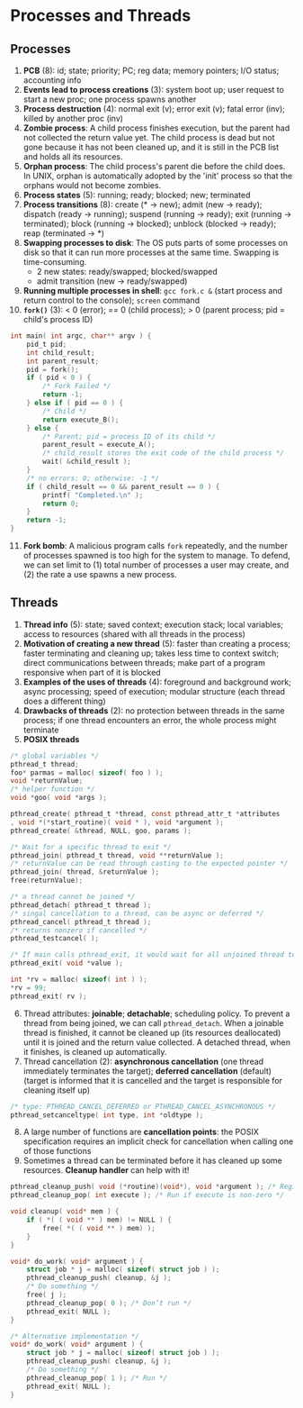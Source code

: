 # Processes and Threads

## Processes
1. **PCB** (8): id; state; priority; PC; reg data; memory pointers; I/O status; accounting info
2. **Events lead to process creations** (3): system boot up; user request to start a new proc; one process spawns another
3. **Process destruction** (4): normal exit (v); error exit (v); fatal error (inv); killed by another proc (inv)
4. **Zombie process**: A child process finishes execution, but the parent had not collected the return value yet. The child process is dead but not gone because it has not been cleaned up, and it is still in the PCB list and holds all its resources.
5. **Orphan process**: The child process's parent die before the child does. In UNIX, orphan is automatically adopted by the 'init' process so that the orphans would not become zombies.
6. **Process states** (5): running; ready; blocked; new; terminated 
7. **Process transitions** (8): create (* -> new); admit (new -> ready); dispatch (ready -> running); suspend (running -> ready); exit (running -> terminated); block (running -> blocked); unblock (blocked -> ready); reap (terminated -> *)
8. **Swapping processes to disk**: The OS puts parts of some processes on disk so that it can run more processes at the same time. Swapping is time-consuming.
    - 2 new states: ready/swapped; blocked/swapped
    - admit transition (new -> ready/swapped)
9. **Running multiple processes in shell**: `gcc fork.c &` (start process and return control to the console); `screen` command
10. **`fork()`** (3): < 0 (error); == 0 (child process); > 0 (parent process; pid = child's process ID)
```c
int main( int argc, char** argv ) {
    pid_t pid;
    int child_result;
    int parent_result;
    pid = fork();
    if ( pid < 0 ) { 
        /* Fork Failed */
        return -1;
    } else if ( pid == 0 ) { 
        /* Child */
        return execute_B();
    } else { 
        /* Parent; pid = process ID of its child */
        parent_result = execute_A();
        /* child_result stores the exit code of the child process */
        wait( &child_result );
    }
    /* no errors: 0; otherwise: -1 */
    if ( child_result == 0 && parent_result == 0 ) {
        printf( "Completed.\n" );
        return 0;
    }
    return -1;
}
```
11. **Fork bomb**: A malicious program calls `fork` repeatedly, and the number of processes spawned is too high for the system to manage. To defend, we can set limit to (1) total number of processes a user may create, and (2) the rate a use spawns a new process.

## Threads
1. **Thread info** (5): state; saved context; execution stack; local variables; access to resources (shared with all threads in the process)
2.  **Motivation of creating a new thread** (5): faster than creating a process; faster terminating and cleaning up; takes less time to context switch; direct communications between threads; make part of a program responsive when part of it is blocked
3. **Examples of the uses of threads** (4): foreground and background work; async processing; speed of execution; modular structure (each thread does a different thing)
4. **Drawbacks of threads** (2): no protection between threads in the same process; if one thread encounters an error, the whole process might terminate
5. **POSIX threads**
```c
/* global variables */
pthread_t thread;
foo* parmas = malloc( sizeof( foo ) );
void *returnValue;
/* helper function */
void *goo( void *args );

pthread_create( pthread_t *thread, const pthread_attr_t *attributes
, void *(*start_routine)( void * ), void *argument );
pthread_create( &thread, NULL, goo, params );

/* Wait for a specific thread to exit */
pthread_join( pthread_t thread, void **returnValue );
/* returnValue can be read through casting to the expected pointer */
pthread_join( thread, &returnValue ); 
free(returnValue);

/* a thread cannot be joined */
pthread_detach( pthread_t thread );
/* singal cancellation to a thread, can be async or deferred */
pthread_cancel( pthread_t thread );
/* returns nonzero if cancelled */
pthread_testcancel( ); 

/* If main calls pthread_exit, it would wait for all unjoined thread to finish */
pthread_exit( void *value );

int *rv = malloc( sizeof( int ) );
*rv = 99;
pthread_exit( rv );
```
6. Thread attributes: **joinable**; **detachable**; scheduling policy. To prevent a thread from being joined, we can call `pthread_detach`. When a joinable thread is finished, it cannot be cleaned up (its resources deallocated) until it is joined and the return value collected. A detached thread, when it finishes, is cleaned up automatically.
7. Thread cancellation (2): **asynchronous cancellation** (one thread immediately terminates the target); **deferred cancellation** (default) (target is informed that it is cancelled and the target is responsible for cleaning itself up)
```c
/* type: PTHREAD_CANCEL_DEFERRED or PTHREAD_CANCEL_ASYNCHRONOUS */
pthread_setcanceltype( int type, int *oldtype );
```
8. A large number of functions are **cancellation points**: the POSIX specification requires an implicit check for cancellation when calling one of those functions
9. Sometimes a thread can be terminated before it has cleaned up some resources. **Cleanup handler** can help with it!
```c
pthread_cleanup_push( void (*routine)(void*), void *argument ); /* Register cleanup handler, with argument */
pthread_cleanup_pop( int execute ); /* Run if execute is non-zero */

void cleanup( void* mem ) {
    if ( *( ( void ** ) mem) != NULL ) {
        free( *( ( void ** ) mem) );
    }
}

void* do_work( void* argument ) {
    struct job * j = malloc( sizeof( struct job ) );
    pthread_cleanup_push( cleanup, &j );
    /* Do something */
    free( j );
    pthread_cleanup_pop( 0 ); /* Don’t run */
    pthread_exit( NULL );
}

/* Alternative implementation */
void* do_work( void* argument ) {
    struct job * j = malloc( sizeof( struct job ) );
    pthread_cleanup_push( cleanup, &j );
    /* Do something */
    pthread_cleanup_pop( 1 ); /* Run */
    pthread_exit( NULL );
}
```
